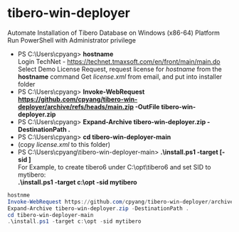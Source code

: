 # tibero-win-deployer
Automate Installation of Tibero Database on Windows (x86-64) Platform  
Run PowerShell with Administrator privilege  

* PS C:\Users\cpyang> __hostname__  
  Login TechNet - https://technet.tmaxsoft.com/en/front/main/main.do  
  Select Demo License Request, request license for _hostname_ from the __hostname__ command 
  Get _license.xml_ from email, and put into installer folder  
* PS C:\Users\cpyang> __Invoke-WebRequest https://github.com/cpyang/tibero-win-deployer/archive/refs/heads/main.zip -OutFile tibero-win-deployer.zip__  
* PS C:\Users\cpyang> __Expand-Archive tibero-win-deployer.zip -DestinationPath .__  
* PS C:\Users\cpyang> __cd tibero-win-deployer-main__  
* (copy _license.xml_ to this folder)  
* PS C:\Users\cpyang\tibero-win-deployer-main> __.\install.ps1 -target <installation base directory> [-sid <Tibero SID>]__    
  For Example, to create tibero6 under C:\opt\tibero6 and set SID to mytibero:  
  __.\install.ps1 -target c:\opt -sid mytibero__   

  
```powershell
hostnme
Invoke-WebRequest https://github.com/cpyang/tibero-win-deployer/archive/refs/heads/main.zip -OutFile tibero-win-deployer.zip  
Expand-Archive tibero-win-deployer.zip -DestinationPath .  
cd tibero-win-deployer-main  
.\install.ps1 -target c:\opt -sid mytibero   
```
